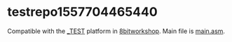 testrepo1557704465440
=====

Compatible with the [_TEST](http://8bitworkshop.com/redir.html?platform=_TEST&importURL=undefined) platform in [8bitworkshop](http://8bitworkshop.com/). Main file is [main.asm](main.asm#mainfile).
